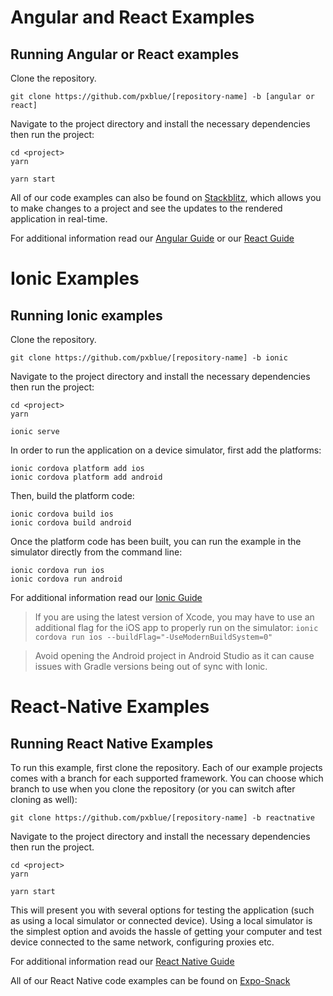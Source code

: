 # Angular and React Examples
## Running Angular or React examples
Clone the repository.
```
git clone https://github.com/pxblue/[repository-name] -b [angular or react]
```
Navigate to the project directory and install the necessary dependencies then run the project:

```
cd <project>
yarn
```
```
yarn start
```

All of our code examples can also be found on [Stackblitz](http://www.stackblitz.com/@px-blue), which allows you to make changes to a project and see the updates to the rendered application in real-time.

For additional information read our [Angular Guide](https://pxblue.github.io/development/frameworks-web/angular) or our [React Guide](https://pxblue.github.io/development/frameworks-web/react)

# Ionic Examples
## Running Ionic examples
Clone the repository.
```
git clone https://github.com/pxblue/[repository-name] -b ionic
```

Navigate to the project directory and install the necessary dependencies then run the project:

```
cd <project>
yarn
```
```
ionic serve
```
In order to run the application on a device simulator, first add the platforms:
```
ionic cordova platform add ios
ionic cordova platform add android
```

Then, build the platform code:
```
ionic cordova build ios
ionic cordova build android
```

Once the platform code has been built, you can run the example in the simulator directly from the command line:
```
ionic cordova run ios
ionic cordova run android
```
For additional information read our [Ionic Guide](https://pxblue.github.io/development/frameworks-mobile/ionic)

> If you are using the latest version of Xcode, you may have to use an additional flag for the iOS app to properly run on the simulator: ```ionic cordova run ios --buildFlag="-UseModernBuildSystem=0"```

> Avoid opening the Android project in Android Studio as it can cause issues with Gradle versions being out of sync with Ionic.

# React-Native Examples
## Running React Native Examples
To run this example, first clone the repository. Each of our example projects comes with a branch for each supported framework. You can choose which branch to use when you clone the repository (or you can switch after cloning as well):

```
git clone https://github.com/pxblue/[repository-name] -b reactnative
```

Navigate to the project directory and install the necessary dependencies then run the project.

```
cd <project>
yarn
```
```
yarn start
```

This will present you with several options for testing the application (such as using a local simulator or connected device). Using a local simulator is the simplest option and avoids the hassle of getting your computer and test device connected to the same network, configuring proxies etc.

For additional information read our [React Native Guide](https://pxblue.github.io/development/frameworks-mobile/react-native)

All of our React Native code examples can be found on [Expo-Snack](https://expo.io/snacks/@px-blue)